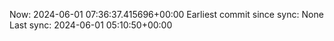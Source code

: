 Now: 2024-06-01 07:36:37.415696+00:00 Earliest commit since sync: None Last sync: 2024-06-01 05:10:50+00:00
